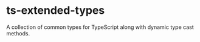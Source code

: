 # ts-extended-types

A collection of common types for TypeScript along with dynamic type cast methods.